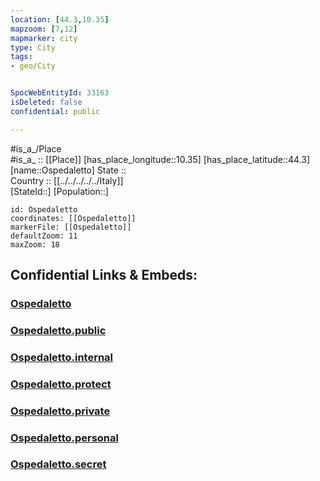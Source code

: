 ```yaml
---
location: [44.3,10.35] 
mapzoom: [7,12] 
mapmarker: city 
type: City
tags:
- geo/City


SpocWebEntityId: 33163
isDeleted: false
confidential: public

---
```

#is_a_/Place  
#is_a_ :: [[Place]] 
[has_place_longitude::10.35] 
[has_place_latitude::44.3] 
[name::Ospedaletto] 
State ::  
Country :: [[../../../../../Italy]]  
[StateId::] 
[Population::] 



```leaflet
id: Ospedaletto
coordinates: [[Ospedaletto]] 
markerFile: [[Ospedaletto]] 
defaultZoom: 11 
maxZoom: 18
```


## Confidential Links & Embeds: 

### [Ospedaletto](/_Standards/Earth/Continent/Europe/Europe~South/Italy/regions~Italy/Emilia-Romagna/Reggio_Emilia.Province/City/Ospedaletto.md) 

### [Ospedaletto.public](/_public/Earth/Continent/Europe/Europe~South/Italy/regions~Italy/Emilia-Romagna/Reggio_Emilia.Province/City/Ospedaletto.public.md) 

### [Ospedaletto.internal](/_internal/Earth/Continent/Europe/Europe~South/Italy/regions~Italy/Emilia-Romagna/Reggio_Emilia.Province/City/Ospedaletto.internal.md) 

### [Ospedaletto.protect](/_protect/Earth/Continent/Europe/Europe~South/Italy/regions~Italy/Emilia-Romagna/Reggio_Emilia.Province/City/Ospedaletto.protect.md) 

### [Ospedaletto.private](/_private/Earth/Continent/Europe/Europe~South/Italy/regions~Italy/Emilia-Romagna/Reggio_Emilia.Province/City/Ospedaletto.private.md) 

### [Ospedaletto.personal](/_personal/Earth/Continent/Europe/Europe~South/Italy/regions~Italy/Emilia-Romagna/Reggio_Emilia.Province/City/Ospedaletto.personal.md) 

### [Ospedaletto.secret](/_secret/Earth/Continent/Europe/Europe~South/Italy/regions~Italy/Emilia-Romagna/Reggio_Emilia.Province/City/Ospedaletto.secret.md)

